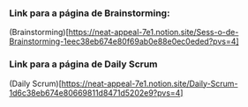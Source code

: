 ### Link para a página de Brainstorming:
(Brainstorming)[https://neat-appeal-7e1.notion.site/Sess-o-de-Brainstorming-1eec38eb674e80f69ab0e88e0ec0eded?pvs=4]

### Link para a página de Daily Scrum
(Daily Scrum)[https://neat-appeal-7e1.notion.site/Daily-Scrum-1d6c38eb674e80669811d8471d5202e9?pvs=4]
